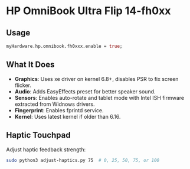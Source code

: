 # HP OmniBook Ultra Flip 14-fh0xx

## Usage

```nix
myHardware.hp.omnibook.fh0xxx.enable = true;
```

## What It Does

- **Graphics**: Uses xe driver on kernel 6.8+, disables PSR to fix screen flicker.
- **Audio**: Adds EasyEffects preset for better speaker sound.
- **Sensors**: Enables auto-rotate and tablet mode with Intel ISH firmware extracted from Widnows drivers.
- **Fingerprint**: Enables fprintd service.
- **Kernel**: Uses latest kernel if older than 6.16.

## Haptic Touchpad

Adjust haptic feedback strength:

```bash
sudo python3 adjust-haptics.py 75  # 0, 25, 50, 75, or 100
```
